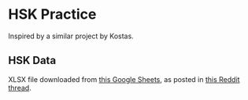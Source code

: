 # HSK Practice

Inspired by a similar project by Kostas.

## HSK Data

XLSX file downloaded from [this Google Sheets](https://docs.google.com/spreadsheets/d/1SxoqHYYJOBF0TBHHkFJfwIR6RuQzfbr5c4wXn8cR54M/edit?usp=sharing), as posted in [this Reddit thread](https://www.reddit.com/r/datasets/comments/d9mxiy/i_have_compiled_a_dataset_of_11062_chinese/).
